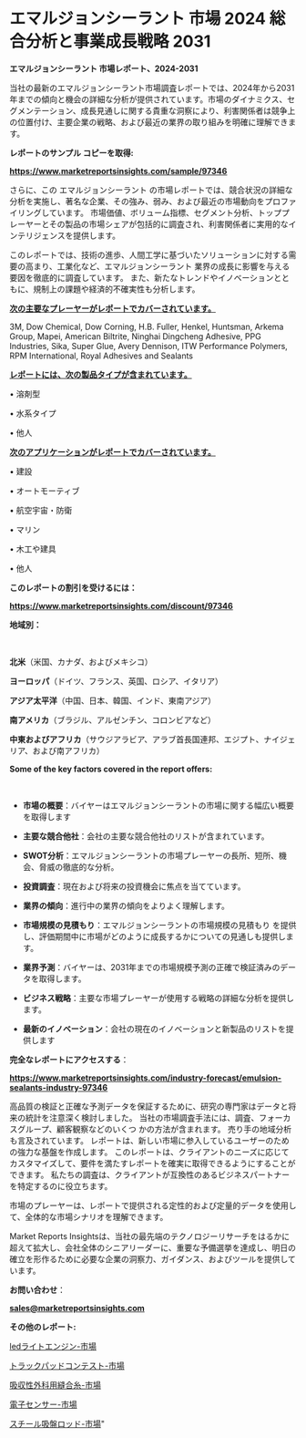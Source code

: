 # エマルジョンシーラント 市場 2024 総合分析と事業成長戦略 2031

<strong>エマルジョンシーラント 市場レポート、2024-2031</strong>

当社の最新のエマルジョンシーラント市場調査レポートでは、2024年から2031年までの傾向と機会の詳細な分析が提供されています。市場のダイナミクス、セグメンテーション、成長見通しに関する貴重な洞察により、利害関係者は競争上の位置付け、主要企業の戦略、および最近の業界の取り組みを明確に理解できます。



<strong>レポートのサンプル コピーを取得:</strong> <a href=https://www.marketreportsinsights.com/sample/97346>

<strong><u>https://www.marketreportsinsights.com/sample/97346</u></strong></a>

さらに、この エマルジョンシーラント の市場レポートでは、競合状況の詳細な分析を実施し、著名な企業、その強み、弱み、および最近の市場動向をプロファイリングしています。 市場価値、ボリューム指標、セグメント分析、トッププレーヤーとその製品の市場シェアが包括的に調査され、利害関係者に実用的なインテリジェンスを提供します。

このレポートでは、技術の進歩、人間工学に基づいたソリューションに対する需要の高まり、工業化など、エマルジョンシーラント 業界の成長に影響を与える要因を徹底的に調査しています。 また、新たなトレンドやイノベーションとともに、規制上の課題や経済的不確実性も分析します。



<strong><u>次の主要なプレーヤーがレポートでカバーされています。</u></strong>

3M, Dow Chemical, Dow Corning, H.B. Fuller, Henkel, Huntsman, Arkema Group, Mapei, American Biltrite, Ninghai Dingcheng Adhesive, PPG Industries, Sika, Super Glue, Avery Dennison, ITW Performance Polymers, RPM International, Royal Adhesives and Sealants



<strong><u><b>レポートには、次の製品タイプが含まれています。</b></u></strong>

• 溶剤型

• 水系タイプ

• 他人



<strong><u><b>次のアプリケーションがレポートでカバーされています。</b></u></strong>

• 建設

• オートモーティブ

• 航空宇宙・防衛

• マリン

• 木工や建具

• 他人



<strong><b>このレポートの割引を受けるには：</b></strong>

<a href=https://www.marketreportsinsights.com/discount/97346>

<strong><u>https://www.marketreportsinsights.com/discount/97346</u></strong></a>



<strong>地域別：</strong>

<strong> </strong>



<strong>北米</strong>（米国、カナダ、およびメキシコ）



<strong>ヨーロッパ</strong>（ドイツ、フランス、英国、ロシア、イタリア）



<strong>アジア太平洋</strong>（中国、日本、韓国、インド、東南アジア）



<strong>南アメリカ</strong>（ブラジル、アルゼンチン、コロンビアなど）



<strong>中東およびアフリカ</strong>（サウジアラビア、アラブ首長国連邦、エジプト、ナイジェリア、および南アフリカ）



<strong>Some of the key factors covered in the report offers:</strong>

<strong> </strong>
<ul>
  <li>

<strong>市場の概要</strong>：バイヤーはエマルジョンシーラントの市場に関する幅広い概要を取得します</li>
  <li>

<strong>主要な競合他社</strong>：会社の主要な競合他社のリストが含まれています。</li>
  <li>

<strong>SWOT分析</strong>：エマルジョンシーラントの市場プレーヤーの長所、短所、機会、脅威の徹底的な分析。</li>
  <li>

<strong>投資調査</strong>：現在および将来の投資機会に焦点を当てています。</li>
  <li>

<strong>業界の傾向</strong>：進行中の業界の傾向をよりよく理解します。</li>
  <li>

<strong>市場規模の見積もり</strong>：エマルジョンシーラントの市場規模の見積もり を提供し、評価期間中に市場がどのように成長するかについての見通しも提供します。</li>
  <li>

<strong>業界予測</strong>：バイヤーは、2031年までの市場規模予測の正確で検証済みのデータを取得します。</li>
  <li>

<strong>ビジネス戦略</strong>：主要な市場プレーヤーが使用する戦略の詳細な分析を提供します。</li>
  <li>

<strong>最新のイノベーション</strong>：会社の現在のイノベーションと新製品のリストを提供します</li>
</ul>


<strong>完全なレポートにアクセスする</strong>：

<a href=https://www.marketreportsinsights.com/industry-forecast/emulsion-sealants-industry-97346>

<strong><u>https://www.marketreportsinsights.com/industry-forecast/emulsion-sealants-industry-97346</u></strong></a>

高品質の検証と正確な予測データを保証するために、研究の専門家はデータと将来の統計を注意深く検討しました。 当社の市場調査手法には、調査、フォーカスグループ、顧客観察などのいくつ かの方法が含まれます。 売り手の地域分析も言及されています。 レポートは、新しい市場に参入しているユーザーのための強力な基盤を作成します。 このレポートは、クライアントのニーズに応じてカスタマイズして、要件を満たすレポートを確実に取得できるようにすることができます。 私たちの調査は、クライアントが互換性のあるビジネスパートナーを特定するのに役立ちます。

市場のプレーヤーは、レポートで提供される定性的および定量的データを使用して、全体的な市場シナリオを理解できます。

Market Reports Insightsは、当社の最先端のテクノロジーリサーチをはるかに超えて拡大し、会社全体のシニアリーダーに、重要な予備選挙を達成し、明日の確立を形作るために必要な企業の洞察力、ガイダンス、およびツールを提供しています。



<strong><b>お問い合わせ</b></strong>：

<a href=mailto:sales@marketreportsinsights.com>

<strong><u>sales@marketreportsinsights.com</u></strong></a>



<strong>その他のレポート:</strong>

<a href=https://www.linkedin.com/pulse/ledライトエンジン-市場-2023-推進要因と成長機会-2030-analytics-achievers-24-analysis-8ifbf/>ledライトエンジン-市場</a>

<a href=https://www.linkedin.com/pulse/トラックパッドコンテスト-市場-2023-swot-分析と最新イノベーション-r85lf/>トラックパッドコンテスト-市場</a>

<a href=https://www.linkedin.com/pulse/吸収性外科用縫合糸-市場-2023-新興市場-将来の動向と市場需要-2030-9tqxf/>吸収性外科用縫合糸-市場</a>

<a href=https://www.linkedin.com/pulse/電子センサー-市場-2023-収益と成長ドライバー-2030-pr-news-hub-v7vkf/>電子センサー-市場</a>

<a href=https://www.linkedin.com/pulse/スチール吸盤ロッド-市場-2023-総利益と主要ベンダー-2030-khyxf/>スチール吸盤ロッド-市場</a>"
